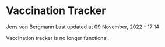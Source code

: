 Vaccination Tracker
================
Jens von Bergmann
Last updated at 09 November, 2022 - 17:14

Vaccination tracker is no longer functional.
